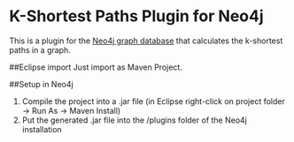 K-Shortest Paths Plugin for Neo4j
=================================
This is a plugin for the [Neo4j graph database](http://neo4j.com/) that calculates the k-shortest paths in a graph.

##Eclipse import
Just import as Maven Project.

##Setup in Neo4j
 1. Compile the project into a .jar file (in Eclipse right-click on project folder -> Run As -> Maven Install)
 2. Put the generated .jar file into the /plugins folder of the Neo4j installation